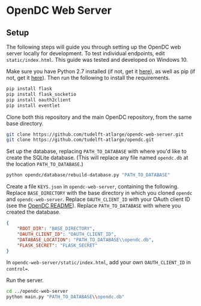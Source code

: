 # OpenDC Web Server

## Setup

The following steps will guide you through setting up the OpenDC web server locally for development. To test individual endpoints, edit `static/index.html`. This guide was tested and developed on Windows 10.

Make sure you have Python 2.7 installed (if not, get it [here](https://www.python.org/)), as well as pip (if not, get it [here](https://pip.pypa.io/en/stable/installing/)). Then run the following to install the requirements.

```bash
pip install flask
pip install flask_socketio
pip install oauth2client
pip install eventlet
```

Clone both this repository and the main OpenDC repository, from the same base directory.

```bash
git clone https://github.com/tudelft-atlarge/opendc-web-server.git
git clone https://github.com/tudelft-atlarge/opendc.git
```

Set up the database, replacing `PATH_TO_DATABASE` with where you'd like to create the SQLite database. (This will replace any file named `opendc.db` at the location `PATH_TO_DATABASE`.)

```bash
python opendc/database/rebuild-database.py "PATH_TO_DATABASE"
```

Create a file `KEYS.json` in `opendc-web-server`, containing the following. Replace `BASE_DIRECTORY` with the base directory in which you cloned `opendc` and `opendc-web-server`. Replace `OAUTH_CLIENT_ID` with your OAuth client ID (see the [OpenDC README](https://github.com/tudelft-atlarge/opendc#preamble)). Replace `PATH_TO_DATABASE` with where you created the database.

```json
{
    "ROOT_DIR": "BASE_DIRECTORY",
    "OAUTH_CLIENT_ID": "OAUTH_CLIENT_ID",
    "DATABASE_LOCATION": "PATH_TO_DATABASE\\opendc.db",
    "FLASK_SECRET": "FLASK_SECRET"
}
```

In `opendc-web-server/static/index.html`, add your own `OAUTH_CLIENT_ID` in `control=`.

Run the server.

```bash
cd ../opendc-web-server
python main.py "PATH_TO_DATABASE\\opendc.db"
```